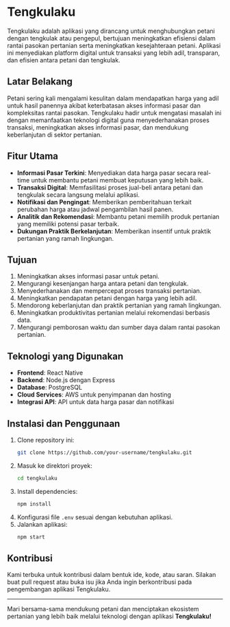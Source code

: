 # Tengkulaku

Tengkulaku adalah aplikasi yang dirancang untuk menghubungkan petani dengan tengkulak atau pengepul, bertujuan meningkatkan efisiensi dalam rantai pasokan pertanian serta meningkatkan kesejahteraan petani. Aplikasi ini menyediakan platform digital untuk transaksi yang lebih adil, transparan, dan efisien antara petani dan tengkulak.

## Latar Belakang
Petani sering kali mengalami kesulitan dalam mendapatkan harga yang adil untuk hasil panennya akibat keterbatasan akses informasi pasar dan kompleksitas rantai pasokan. Tengkulaku hadir untuk mengatasi masalah ini dengan memanfaatkan teknologi digital guna menyederhanakan proses transaksi, meningkatkan akses informasi pasar, dan mendukung keberlanjutan di sektor pertanian.

## Fitur Utama
- **Informasi Pasar Terkini**: Menyediakan data harga pasar secara real-time untuk membantu petani membuat keputusan yang lebih baik.
- **Transaksi Digital**: Memfasilitasi proses jual-beli antara petani dan tengkulak secara langsung melalui aplikasi.
- **Notifikasi dan Pengingat**: Memberikan pemberitahuan terkait perubahan harga atau jadwal pengambilan hasil panen.
- **Analitik dan Rekomendasi**: Membantu petani memilih produk pertanian yang memiliki potensi pasar terbaik.
- **Dukungan Praktik Berkelanjutan**: Memberikan insentif untuk praktik pertanian yang ramah lingkungan.

## Tujuan
1. Meningkatkan akses informasi pasar untuk petani.
2. Mengurangi kesenjangan harga antara petani dan tengkulak.
3. Menyederhanakan dan mempercepat proses transaksi pertanian.
4. Meningkatkan pendapatan petani dengan harga yang lebih adil.
5. Mendorong keberlanjutan dan praktik pertanian yang ramah lingkungan.
6. Meningkatkan produktivitas pertanian melalui rekomendasi berbasis data.
7. Mengurangi pemborosan waktu dan sumber daya dalam rantai pasokan pertanian.

## Teknologi yang Digunakan
- **Frontend**: React Native
- **Backend**: Node.js dengan Express
- **Database**: PostgreSQL
- **Cloud Services**: AWS untuk penyimpanan dan hosting
- **Integrasi API**: API untuk data harga pasar dan notifikasi

## Instalasi dan Penggunaan
1. Clone repository ini:
   ```bash
   git clone https://github.com/your-username/tengkulaku.git
   ```
2. Masuk ke direktori proyek:
   ```bash
   cd tengkulaku
   ```
3. Install dependencies:
   ```bash
   npm install
   ```
4. Konfigurasi file `.env` sesuai dengan kebutuhan aplikasi.
5. Jalankan aplikasi:
   ```bash
   npm start
   ```

## Kontribusi
Kami terbuka untuk kontribusi dalam bentuk ide, kode, atau saran. Silakan buat pull request atau buka isu jika Anda ingin berkontribusi pada pengembangan aplikasi Tengkulaku.


---

Mari bersama-sama mendukung petani dan menciptakan ekosistem pertanian yang lebih baik melalui teknologi dengan aplikasi **Tengkulaku!**
